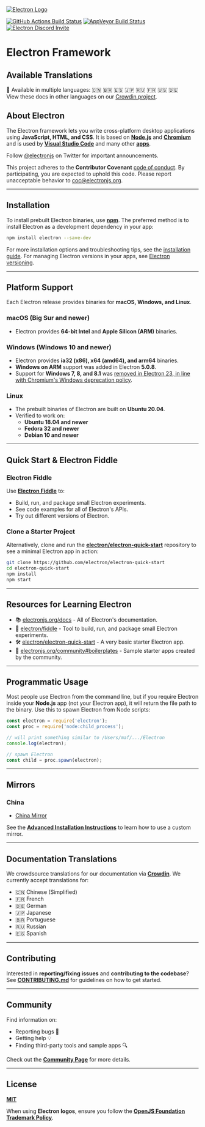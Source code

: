 [![Electron Logo](https://electronjs.org/images/electron-logo.svg)](https://electronjs.org)

[![GitHub Actions Build Status](https://github.com/electron/electron/actions/workflows/build.yml/badge.svg)](https://github.com/electron/electron/actions/workflows/build.yml)
[![AppVeyor Build Status](https://ci.appveyor.com/api/projects/status/4lggi9dpjc1qob7k/branch/main?svg=true)](https://ci.appveyor.com/project/electron-bot/electron-ljo26/branch/main)
[![Electron Discord Invite](https://img.shields.io/discord/745037351163527189?color=%237289DA&label=chat&logo=discord&logoColor=white)](https://discord.gg/electronjs)

# Electron Framework

## Available Translations
📝 Available in multiple languages: 🇨🇳 🇧🇷 🇪🇸 🇯🇵 🇷🇺 🇫🇷 🇺🇸 🇩🇪  
View these docs in other languages on our [Crowdin project](https://crowdin.com/project/electron).

## About Electron
The Electron framework lets you write cross-platform desktop applications using **JavaScript, HTML, and CSS**. It is based on **[Node.js](https://nodejs.org/)** and **[Chromium](https://www.chromium.org/)** and is used by **[Visual Studio Code](https://github.com/Microsoft/vscode/)** and many other **[apps](https://electronjs.org/apps)**.

Follow [@electronjs](https://twitter.com/electronjs) on Twitter for important announcements.

This project adheres to the **Contributor Covenant** [code of conduct](https://github.com/electron/electron/tree/main/CODE_OF_CONDUCT.md). By participating, you are expected to uphold this code. Please report unacceptable behavior to [coc@electronjs.org](mailto:coc@electronjs.org).

---

## Installation
To install prebuilt Electron binaries, use **[npm](https://docs.npmjs.com/)**. The preferred method is to install Electron as a development dependency in your app:

```sh
npm install electron --save-dev
```

For more installation options and troubleshooting tips, see the [installation guide](https://www.electronjs.org/docs/latest/tutorial/installation). For managing Electron versions in your apps, see [Electron versioning](https://www.electronjs.org/docs/latest/tutorial/electron-versioning).

---

## Platform Support
Each Electron release provides binaries for **macOS, Windows, and Linux**.

### macOS (Big Sur and newer)
- Electron provides **64-bit Intel** and **Apple Silicon (ARM)** binaries.

### Windows (Windows 10 and newer)
- Electron provides **ia32 (x86), x64 (amd64), and arm64** binaries.
- **Windows on ARM** support was added in Electron **5.0.8**.
- Support for **Windows 7, 8, and 8.1** was [removed in Electron 23, in line with Chromium's Windows deprecation policy](https://www.electronjs.org/blog/windows-7-to-8-1-deprecation-notice).

### Linux
- The prebuilt binaries of Electron are built on **Ubuntu 20.04**.
- Verified to work on:
  - **Ubuntu 18.04 and newer**
  - **Fedora 32 and newer**
  - **Debian 10 and newer**

---

## Quick Start & Electron Fiddle
### Electron Fiddle
Use **[Electron Fiddle](https://github.com/electron/fiddle)** to:
- Build, run, and package small Electron experiments.
- See code examples for all of Electron's APIs.
- Try out different versions of Electron.

### Clone a Starter Project
Alternatively, clone and run the **[electron/electron-quick-start](https://github.com/electron/electron-quick-start)** repository to see a minimal Electron app in action:

```sh
git clone https://github.com/electron/electron-quick-start
cd electron-quick-start
npm install
npm start
```

---

## Resources for Learning Electron
- 📚 [electronjs.org/docs](https://electronjs.org/docs) - All of Electron's documentation.
- 🔧 [electron/fiddle](https://github.com/electron/fiddle) - Tool to build, run, and package small Electron experiments.
- 🛠 [electron/electron-quick-start](https://github.com/electron/electron-quick-start) - A very basic starter Electron app.
- 🚀 [electronjs.org/community#boilerplates](https://www.electronjs.org/community#boilerplates) - Sample starter apps created by the community.

---

## Programmatic Usage
Most people use Electron from the command line, but if you require Electron inside your **Node.js** app (not your Electron app), it will return the file path to the binary. Use this to spawn Electron from Node scripts:

```js
const electron = require('electron');
const proc = require('node:child_process');

// will print something similar to /Users/maf/.../Electron
console.log(electron);

// spawn Electron
const child = proc.spawn(electron);
```

---

## Mirrors
### China
- [China Mirror](https://npmmirror.com/mirrors/electron/)

See the **[Advanced Installation Instructions](https://www.electronjs.org/docs/latest/tutorial/installation#mirror)** to learn how to use a custom mirror.

---

## Documentation Translations
We crowdsource translations for our documentation via **[Crowdin](https://crowdin.com/project/electron)**. We currently accept translations for:
- 🇨🇳 Chinese (Simplified)
- 🇫🇷 French
- 🇩🇪 German
- 🇯🇵 Japanese
- 🇧🇷 Portuguese
- 🇷🇺 Russian
- 🇪🇸 Spanish

---

## Contributing
Interested in **reporting/fixing issues** and **contributing to the codebase**? See **[CONTRIBUTING.md](https://github.com/electron/electron/blob/main/CONTRIBUTING.md)** for guidelines on how to get started.

---

## Community
Find information on:
- Reporting bugs 🐞
- Getting help 💡
- Finding third-party tools and sample apps 🔍

Check out the **[Community Page](https://www.electronjs.org/community)** for more details.

---

## License
**[MIT](https://github.com/electron/electron/blob/main/LICENSE)**

When using **Electron logos**, ensure you follow the **[OpenJS Foundation Trademark Policy](https://trademark-policy.openjsf.org/)**.

